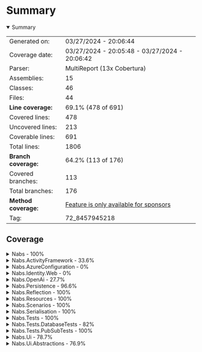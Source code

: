# Summary
<details open><summary>Summary</summary>

|||
|:---|:---|
| Generated on: | 03/27/2024 - 20:06:44 |
| Coverage date: | 03/27/2024 - 20:05:48 - 03/27/2024 - 20:06:42 |
| Parser: | MultiReport (13x Cobertura) |
| Assemblies: | 15 |
| Classes: | 46 |
| Files: | 44 |
| **Line coverage:** | 69.1% (478 of 691) |
| Covered lines: | 478 |
| Uncovered lines: | 213 |
| Coverable lines: | 691 |
| Total lines: | 1806 |
| **Branch coverage:** | 64.2% (113 of 176) |
| Covered branches: | 113 |
| Total branches: | 176 |
| **Method coverage:** | [Feature is only available for sponsors](https://reportgenerator.io/pro) |
| Tag: | 72_8457945218 |

</details>

## Coverage
<details><summary>Nabs - 100%</summary>

|**Name**|**Line**|**Branch**|
|:---|---:|---:|
|**Nabs**|**100%**|**100%**|
|Nabs.ValueObject`1|100%|100%|

</details>
<details><summary>Nabs.ActivityFramework - 33.6%</summary>

|**Name**|**Line**|**Branch**|
|:---|---:|---:|
|**Nabs.ActivityFramework**|**33.6%**|**10%**|
|Nabs.ActivityFramework.Activity`1|50%|50%|
|Nabs.ActivityFramework.Activity`3|0%|0%|
|Nabs.ActivityFramework.ActivityStateValidator`1|0%|0%|
|Nabs.ActivityFramework.UiManifest.ActivityStateUiManifest`1|100%||
|Nabs.ActivityFramework.UiManifest.UiManifestResult|100%||
|Nabs.ActivityFramework.Workflow`1|0%|0%|

</details>
<details><summary>Nabs.AzureConfiguration - 0%</summary>

|**Name**|**Line**|**Branch**|
|:---|---:|---:|
|**Nabs.AzureConfiguration**|**0%**|****|
|Nabs.AzureConfiguration.DependencyInversionExtensions|0%||

</details>
<details><summary>Nabs.Identity.Web - 0%</summary>

|**Name**|**Line**|**Branch**|
|:---|---:|---:|
|**Nabs.Identity.Web**|**0%**|****|
|Nabs.Scenarios.DependencyInversionExtensions|0%||

</details>
<details><summary>Nabs.OpenAi - 27.7%</summary>

|**Name**|**Line**|**Branch**|
|:---|---:|---:|
|**Nabs.OpenAi**|**27.7%**|**40.9%**|
|Microsoft.Extensions.Configuration.Binder.SourceGeneration|61.9%|47.3%|
|Nabs.OpenAi.AiClient|33.3%||
|Nabs.OpenAi.Extensions.ChatPromptExtensions|0%|0%|
|Nabs.OpenAi.Extensions.EmbeddingsContentExtensions|0%|0%|
|Nabs.OpenAi.Extensions.SearchEmbeddingsContentExtensions|0%|0%|
|System.Runtime.CompilerServices|0%||

</details>
<details><summary>Nabs.Persistence - 96.6%</summary>

|**Name**|**Line**|**Branch**|
|:---|---:|---:|
|**Nabs.Persistence**|**96.6%**|**95.4%**|
|Nabs.Persistence.BaseDbContext|100%||
|Nabs.Persistence.DependencyInversionExtensions|100%||
|Nabs.Persistence.EntityRepository`1|100%||
|Nabs.Persistence.TenantableDbContext`1|100%|100%|
|Nabs.Persistence.TenantableDbContextFactory`1|87.5%|75%|
|Nabs.Persistence.TenantQueryExtensions|100%||

</details>
<details><summary>Nabs.Reflection - 100%</summary>

|**Name**|**Line**|**Branch**|
|:---|---:|---:|
|**Nabs.Reflection**|**100%**|**100%**|
|Nabs.Reflection.ReflectionExtensions|100%|100%|

</details>
<details><summary>Nabs.Resources - 100%</summary>

|**Name**|**Line**|**Branch**|
|:---|---:|---:|
|**Nabs.Resources**|**100%**|**100%**|
|Nabs.Resources.EmbeddedResourceLoader|100%|100%|

</details>
<details><summary>Nabs.Scenarios - 100%</summary>

|**Name**|**Line**|**Branch**|
|:---|---:|---:|
|**Nabs.Scenarios**|**100%**|**100%**|
|Nabs.Scenarios.ApplicationContext|100%||
|Nabs.Scenarios.TenantId|100%|100%|

</details>
<details><summary>Nabs.Serialisation - 100%</summary>

|**Name**|**Line**|**Branch**|
|:---|---:|---:|
|**Nabs.Serialisation**|**100%**|**100%**|
|Nabs.Serialisation.DefaultJsonSerializer|100%||
|Nabs.Serialisation.GlobalSettings|100%|100%|

</details>
<details><summary>Nabs.Tests - 100%</summary>

|**Name**|**Line**|**Branch**|
|:---|---:|---:|
|**Nabs.Tests**|**100%**|**100%**|
|Nabs.Tests.Fixtures.ConfigurationTestFixtureBase|100%||
|Nabs.Tests.Fixtures.SimpleTestFixture|100%||
|Nabs.Tests.Fixtures.TestFixtureBase|100%||
|Nabs.Tests.FixtureTestBase`1|100%||
|Nabs.Tests.LoadEnumerableFromJsonDataAttribute`1|100%|100%|
|Nabs.Tests.LoadFromCsvDataAttribute`1|100%|100%|

</details>
<details><summary>Nabs.Tests.DatabaseTests - 82%</summary>

|**Name**|**Line**|**Branch**|
|:---|---:|---:|
|**Nabs.Tests.DatabaseTests**|**82%**|**83.3%**|
|Nabs.Tests.DatabaseTests.DatabaseContainerRunOnce|81%|83.3%|
|Nabs.Tests.DatabaseTests.DatabaseFixtureBase|100%||
|Nabs.Tests.DatabaseTests.DatabaseTestBase`1|100%||

</details>
<details><summary>Nabs.Tests.PubSubTests - 100%</summary>

|**Name**|**Line**|**Branch**|
|:---|---:|---:|
|**Nabs.Tests.PubSubTests**|**100%**|****|
|Nabs.Tests.PubSubTests.KafkaPubSubContainerRunOnce|100%||
|Nabs.Tests.PubSubTests.KafkaPubSubFixtureBase|100%||
|Nabs.Tests.PubSubTests.KafkaPubSubTestBase`1|100%||

</details>
<details><summary>Nabs.Ui - 78.7%</summary>

|**Name**|**Line**|**Branch**|
|:---|---:|---:|
|**Nabs.Ui**|**78.7%**|**60%**|
|Nabs.Ui.ExampleJsInterop|0%|0%|
|Nabs.Ui.Forms.DynamicForm`1|89%|66.6%|
|Nabs.Ui.Forms.Footer|100%||
|Nabs.Ui.Forms.FormInputWrapper|100%||
|Nabs.Ui.Forms.Header|100%||

</details>
<details><summary>Nabs.Ui.Abstractions - 76.9%</summary>

|**Name**|**Line**|**Branch**|
|:---|---:|---:|
|**Nabs.Ui.Abstractions**|**76.9%**|****|
|Nabs.Ui.Abstractions.BlazorUIHintAttribute|100%||
|Nabs.Ui.Abstractions.BlazorUiHintMappings|72.7%||

</details>

